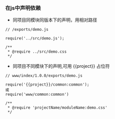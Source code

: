 ### 在js中声明依赖
* 同项目同模块同版本下的声明，用相对路径

```
// /exports/demo.js

require('../src/demo.js');

/**
 * @require ../src/demo.css
 */
 ```

* 同项目不同模块下的声明,可用 {{project}} 占位符

```
// www/index/1.0.0/exports/demo.js

require('{{project}}/common:common');  
或
require('www/common:common')

/**
 * @require 'projectName/moduleName:demo.css'
 */
```